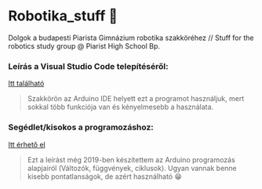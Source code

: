 # Robotika_stuff 🤖
 Dolgok a budapesti Piarista Gimnázium robotika szakköréhez // Stuff for the robotics study group @ Piarist High School Bp.

### Leírás a Visual Studio Code telepítéséről:
[Itt található](https://github.com/PBotond/Robotika_stuff/blob/master/VSCode_setup_guide.md)
> Szakkörön az Arduino IDE helyett ezt a programot használjuk, mert sokkal több funkciója van és kényelmesebb a használata.

### Segédlet/kisokos a programozáshoz:
[Itt érhető el](https://github.com/PBotond/2_player_reactor/blob/master/osszefoglalo.md)
> Ezt a leírást még 2019-ben készítettem az Arduino programozás alapjairól (Változók, függvények, ciklusok). Ugyan vannak benne kisebb pontatlanságok, de azért használható 😁
